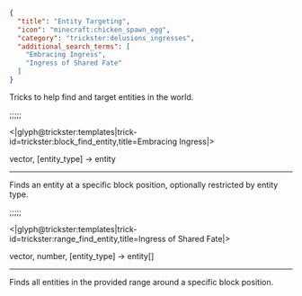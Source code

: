 ```json
{
  "title": "Entity Targeting",
  "icon": "minecraft:chicken_spawn_egg",
  "category": "trickster:delusions_ingresses",
  "additional_search_terms": [
    "Embracing Ingress",
    "Ingress of Shared Fate"
  ]
}
```

Tricks to help find and target entities in the world.

;;;;;

<|glyph@trickster:templates|trick-id=trickster:block_find_entity,title=Embracing Ingress|>

vector, [entity_type] -> entity

---

Finds an entity at a specific block position, optionally restricted by entity type.

;;;;;

<|glyph@trickster:templates|trick-id=trickster:range_find_entity,title=Ingress of Shared Fate|>

vector, number, [entity_type] -> entity[]

---

Finds all entities in the provided range around a specific block position.
